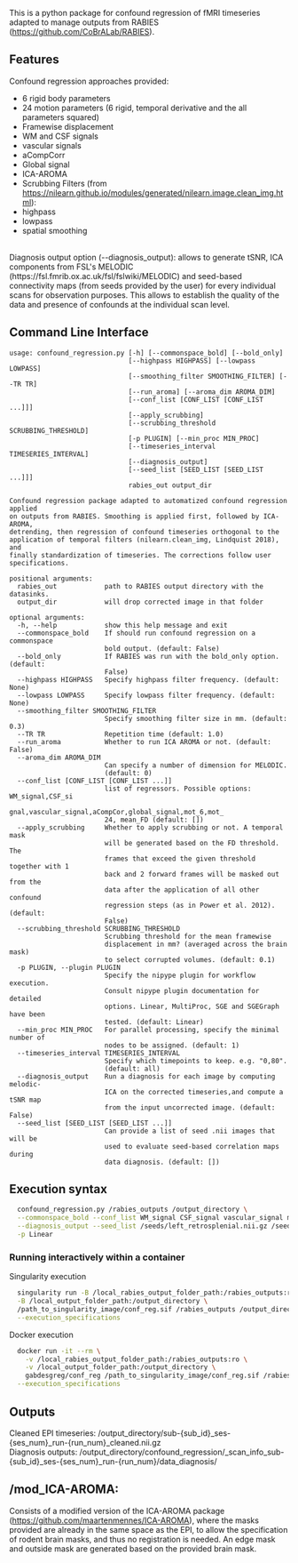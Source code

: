 This is a python package for confound regression of fMRI timeseries adapted to manage outputs from RABIES (https://github.com/CoBrALab/RABIES).
## Features
Confound regression approaches provided:
 * 6 rigid body parameters
 * 24 motion parameters (6 rigid, temporal derivative and the all parameters squared)
 * Framewise displacement
 * WM and CSF signals
 * vascular signals
 * aCompCorr
 * Global signal
 * ICA-AROMA
 * Scrubbing
Filters (from https://nilearn.github.io/modules/generated/nilearn.image.clean_img.html):
 * highpass
 * lowpass
 * spatial smoothing

<br/>
Diagnosis output option (--diagnosis_output): allows to generate tSNR, ICA components from FSL's MELODIC (https://fsl.fmrib.ox.ac.uk/fsl/fslwiki/MELODIC) and seed-based connectivity maps (from seeds provided by the user) for every individual scans for observation purposes. This allows to establish the quality of the data and presence of confounds at the individual scan level.

## Command Line Interface
```
usage: confound_regression.py [-h] [--commonspace_bold] [--bold_only]
                              [--highpass HIGHPASS] [--lowpass LOWPASS]
                              [--smoothing_filter SMOOTHING_FILTER] [--TR TR]
                              [--run_aroma] [--aroma_dim AROMA_DIM]
                              [--conf_list [CONF_LIST [CONF_LIST ...]]]
                              [--apply_scrubbing]
                              [--scrubbing_threshold SCRUBBING_THRESHOLD]
                              [-p PLUGIN] [--min_proc MIN_PROC]
                              [--timeseries_interval TIMESERIES_INTERVAL]
                              [--diagnosis_output]
                              [--seed_list [SEED_LIST [SEED_LIST ...]]]
                              rabies_out output_dir

Confound regression package adapted to automatized confound regression applied
on outputs from RABIES. Smoothing is applied first, followed by ICA-AROMA,
detrending, then regression of confound timeseries orthogonal to the
application of temporal filters (nilearn.clean_img, Lindquist 2018), and
finally standardization of timeseries. The corrections follow user
specifications.

positional arguments:
  rabies_out            path to RABIES output directory with the datasinks.
  output_dir            will drop corrected image in that folder

optional arguments:
  -h, --help            show this help message and exit
  --commonspace_bold    If should run confound regression on a commonspace
                        bold output. (default: False)
  --bold_only           If RABIES was run with the bold_only option. (default:
                        False)
  --highpass HIGHPASS   Specify highpass filter frequency. (default: None)
  --lowpass LOWPASS     Specify lowpass filter frequency. (default: None)
  --smoothing_filter SMOOTHING_FILTER
                        Specify smoothing filter size in mm. (default: 0.3)
  --TR TR               Repetition time (default: 1.0)
  --run_aroma           Whether to run ICA AROMA or not. (default: False)
  --aroma_dim AROMA_DIM
                        Can specify a number of dimension for MELODIC.
                        (default: 0)
  --conf_list [CONF_LIST [CONF_LIST ...]]
                        list of regressors. Possible options: WM_signal,CSF_si
                        gnal,vascular_signal,aCompCor,global_signal,mot_6,mot_
                        24, mean_FD (default: [])
  --apply_scrubbing     Whether to apply scrubbing or not. A temporal mask
                        will be generated based on the FD threshold. The
                        frames that exceed the given threshold together with 1
                        back and 2 forward frames will be masked out from the
                        data after the application of all other confound
                        regression steps (as in Power et al. 2012). (default:
                        False)
  --scrubbing_threshold SCRUBBING_THRESHOLD
                        Scrubbing threshold for the mean framewise
                        displacement in mm? (averaged across the brain mask)
                        to select corrupted volumes. (default: 0.1)
  -p PLUGIN, --plugin PLUGIN
                        Specify the nipype plugin for workflow execution.
                        Consult nipype plugin documentation for detailed
                        options. Linear, MultiProc, SGE and SGEGraph have been
                        tested. (default: Linear)
  --min_proc MIN_PROC   For parallel processing, specify the minimal number of
                        nodes to be assigned. (default: 1)
  --timeseries_interval TIMESERIES_INTERVAL
                        Specify which timepoints to keep. e.g. "0,80".
                        (default: all)
  --diagnosis_output    Run a diagnosis for each image by computing melodic-
                        ICA on the corrected timeseries,and compute a tSNR map
                        from the input uncorrected image. (default: False)
  --seed_list [SEED_LIST [SEED_LIST ...]]
                        Can provide a list of seed .nii images that will be
                        used to evaluate seed-based correlation maps during
                        data diagnosis. (default: [])
```

## Execution syntax
```bash
  confound_regression.py /rabies_outputs /output_directory \
  --commonspace_bold --conf_list WM_signal CSF_signal vascular_signal mot_24 --highpass 0.01 \
  --diagnosis_output --seed_list /seeds/left_retrosplenial.nii.gz /seeds/left_somatosensory.nii.gz \
  -p Linear
```
### Running interactively within a container
Singularity execution
```bash
  singularity run -B /local_rabies_output_folder_path:/rabies_outputs:ro \
  -B /local_output_folder_path:/output_directory \
  /path_to_singularity_image/conf_reg.sif /rabies_outputs /output_directory \
  --execution_specifications
```
Docker execution
```bash
  docker run -it --rm \
	-v /local_rabies_output_folder_path:/rabies_outputs:ro \
	-v /local_output_folder_path:/output_directory \
	gabdesgreg/conf_reg /path_to_singularity_image/conf_reg.sif /rabies_outputs /output_directory \
  --execution_specifications
```
## Outputs
Cleaned EPI timeseries: /output_directory/sub-{sub_id}_ses-{ses_num}_run-{run_num}_cleaned.nii.gz
<br/>
Diagnosis outputs: /output_directory/confound_regression/_scan_info_sub-{sub_id}_ses-{ses_num}_run-{run_num}/data_diagnosis/

## /mod_ICA-AROMA:
  Consists of a modified version of the ICA-AROMA package (https://github.com/maartenmennes/ICA-AROMA), where the masks provided are already in the same space as the EPI, to allow the specification of rodent brain masks, and thus no registration is needed. An edge mask and outside mask are generated based on the provided brain mask.
